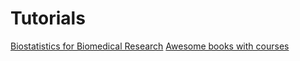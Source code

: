 # Tutorials
[Biostatistics for Biomedical Research](https://github.com/guhjy/bbr)
[Awesome books with courses](https://github.com/guhjy/awesome-book-course-list)
